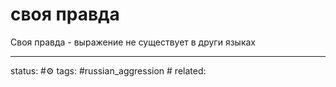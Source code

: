 # своя правда
Своя правда - выражение не существует в други языках

---
status: #⚙️ 
tags: #russian_aggression #
related: 